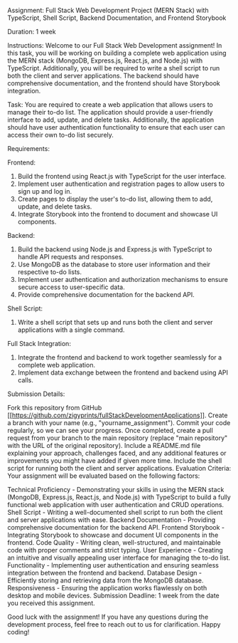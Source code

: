 Assignment: Full Stack Web Development Project (MERN Stack) with TypeScript, Shell Script, Backend Documentation, and Frontend Storybook

Duration: 1 week

Instructions: Welcome to our Full Stack Web Development assignment! In this task, you will be working on building a complete web application using the MERN stack (MongoDB, Express.js, React.js, and Node.js) with TypeScript. Additionally, you will be required to write a shell script to run both the client and server applications. The backend should have comprehensive documentation, and the frontend should have Storybook integration.

Task: You are required to create a web application that allows users to manage their to-do list. The application should provide a user-friendly interface to add, update, and delete tasks. Additionally, the application should have user authentication functionality to ensure that each user can access their own to-do list securely.

Requirements:

Frontend:
1. Build the frontend using React.js with TypeScript for the user interface.
2. Implement user authentication and registration pages to allow users to sign up and log in.
3. Create pages to display the user's to-do list, allowing them to add, update, and delete tasks.
4. Integrate Storybook into the frontend to document and showcase UI components.

Backend:
1. Build the backend using Node.js and Express.js with TypeScript to handle API requests and responses.
2. Use MongoDB as the database to store user information and their respective to-do lists.
3. Implement user authentication and authorization mechanisms to ensure secure access to user-specific data.
4. Provide comprehensive documentation for the backend API.

Shell Script:
1. Write a shell script that sets up and runs both the client and server applications with a single command.

Full Stack Integration:
1. Integrate the frontend and backend to work together seamlessly for a complete web application.
2. Implement data exchange between the frontend and backend using API calls.

Submission Details:

Fork this repository from GitHub [[https://github.com/zigyprints/fullStackDevelopmentApplications]].
Create a branch with your name (e.g., "yourname_assignment").
Commit your code regularly, so we can see your progress.
Once completed, create a pull request from your branch to the main repository (replace "main repository" with the URL of the original repository).
Include a README.md file explaining your approach, challenges faced, and any additional features or improvements you might have added if given more time.
Include the shell script for running both the client and server applications.
Evaluation Criteria: Your assignment will be evaluated based on the following factors:

Technical Proficiency - Demonstrating your skills in using the MERN stack (MongoDB, Express.js, React.js, and Node.js) with TypeScript to build a fully functional web application with user authentication and CRUD operations.
Shell Script - Writing a well-documented shell script to run both the client and server applications with ease.
Backend Documentation - Providing comprehensive documentation for the backend API.
Frontend Storybook - Integrating Storybook to showcase and document UI components in the frontend.
Code Quality - Writing clean, well-structured, and maintainable code with proper comments and strict typing.
User Experience - Creating an intuitive and visually appealing user interface for managing the to-do list.
Functionality - Implementing user authentication and ensuring seamless integration between the frontend and backend.
Database Design - Efficiently storing and retrieving data from the MongoDB database.
Responsiveness - Ensuring the application works flawlessly on both desktop and mobile devices.
Submission Deadline: 1 week from the date you received this assignment.

Good luck with the assignment! If you have any questions during the development process, feel free to reach out to us for clarification. Happy coding!
